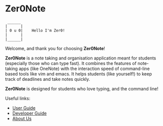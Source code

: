 # Zer0Note

```
 ______ 
|      |  
| 0 u 0|    Hello I'm Zer0!
|      | 
|______|
```

Welcome, and thank you for choosing **Zer0Note**!

**Zer0Note** is a note taking and organisation application meant for students (especially those who can type fast).
It combines the features of note-taking apps (like OneNote) with the interaction speed of command-line based tools like vim and emacs.
It helps students (like yourself!) to keep track of deadlines and take notes quickly.

**Zer0Note** is designed for students who love typing, and the command line! 

Useful links:
* [User Guide](UserGuide.md)
* [Developer Guide](DeveloperGuide.md)
* [About Us](AboutUs.md)

